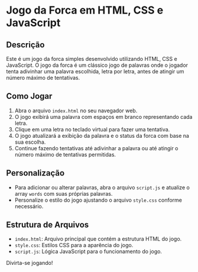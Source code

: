 # Jogo da Forca em HTML, CSS e JavaScript

## Descrição
Este é um jogo da forca simples desenvolvido utilizando HTML, CSS e JavaScript. O jogo da forca é um clássico jogo de palavras onde o jogador tenta adivinhar uma palavra escolhida, letra por letra, antes de atingir um número máximo de tentativas.

## Como Jogar
1. Abra o arquivo `index.html` no seu navegador web.
2. O jogo exibirá uma palavra com espaços em branco representando cada letra.
3. Clique em uma letra no teclado virtual para fazer uma tentativa.
4. O jogo atualizará a exibição da palavra e o status da forca com base na sua escolha.
5. Continue fazendo tentativas até adivinhar a palavra ou até atingir o número máximo de tentativas permitidas.

## Personalização
- Para adicionar ou alterar palavras, abra o arquivo `script.js` e atualize o array `words` com suas próprias palavras.
- Personalize o estilo do jogo ajustando o arquivo `style.css` conforme necessário.

## Estrutura de Arquivos
- `index.html`: Arquivo principal que contém a estrutura HTML do jogo.
- `style.css`: Estilos CSS para a aparência do jogo.
- `script.js`: Lógica JavaScript para o funcionamento do jogo.

Divirta-se jogando!

